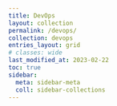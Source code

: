 ```yaml
---
title: DevOps
layout: collection
permalink: /devops/
collection: devops
entries_layout: grid
# classes: wide
last_modified_at: 2023-02-22
toc: true
sidebar:
  meta: sidebar-meta
  coll: sidebar-collections
---
```


